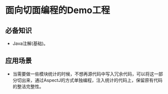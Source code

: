 # 面向切面编程的Demo工程

## 必备知识
* Java注解(基础)。
## 应用场景
* 当需要做一些模块统计的时候，不想再源代码中写入冗余代码，可以将这一部分切出来，通过AspectJ的方式单独编程，注入统计的代码上，保留原有代码的整洁完整性。